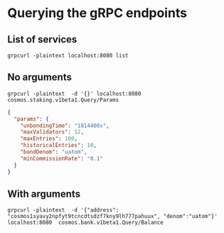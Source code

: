 # Querying the gRPC endpoints

## List of services

```shell
grpcurl -plaintext localhost:8080 list
```

## No arguments

```shell
grpcurl -plaintext  -d '{}' localhost:8080  cosmos.staking.v1beta1.Query/Params
```

```json
{
  "params": {
    "unbondingTime": "1814400s",
    "maxValidators": 12,
    "maxEntries": 100,
    "historicalEntries": 10,
    "bondDenom": "uatom",
    "minCommissionRate": "0.1"
  }
}
```

## With arguments

```shell
grpcurl -plaintext  -d '{"address": "cosmos1syavy2npfyt9tcncdtsdzf7kny9lh777pahuux", "denom":"uatom"}' localhost:8080  cosmos.bank.v1beta1.Query/Balance
```
